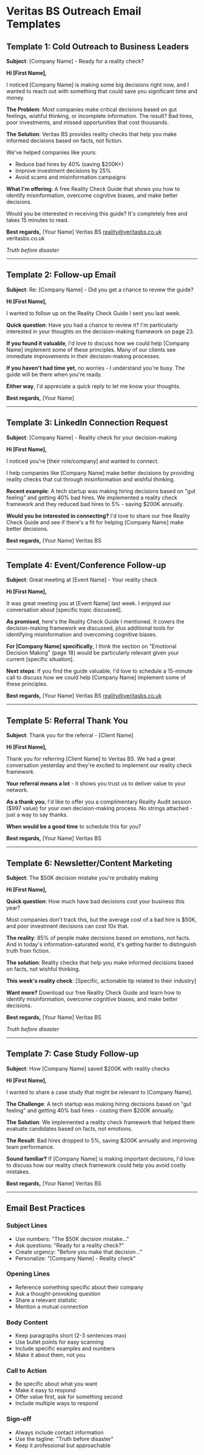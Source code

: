 # Veritas BS Outreach Email Templates

## Template 1: Cold Outreach to Business Leaders

**Subject**: [Company Name] - Ready for a reality check?

**Hi [First Name],**

I noticed [Company Name] is making some big decisions right now, and I wanted to reach out with something that could save you significant time and money.

**The Problem**: Most companies make critical decisions based on gut feelings, wishful thinking, or incomplete information. The result? Bad hires, poor investments, and missed opportunities that cost thousands.

**The Solution**: Veritas BS provides reality checks that help you make informed decisions based on facts, not fiction.

We've helped companies like yours:
- Reduce bad hires by 40% (saving $200K+)
- Improve investment decisions by 25%
- Avoid scams and misinformation campaigns

**What I'm offering**: A free Reality Check Guide that shows you how to identify misinformation, overcome cognitive biases, and make better decisions.

Would you be interested in receiving this guide? It's completely free and takes 15 minutes to read.

**Best regards,**
[Your Name]
Veritas BS
reality@veritasbs.co.uk
veritasbs.co.uk

*Truth before disaster*

---

## Template 2: Follow-up Email

**Subject**: Re: [Company Name] - Did you get a chance to review the guide?

**Hi [First Name],**

I wanted to follow up on the Reality Check Guide I sent you last week.

**Quick question**: Have you had a chance to review it? I'm particularly interested in your thoughts on the decision-making framework on page 23.

**If you found it valuable**, I'd love to discuss how we could help [Company Name] implement some of these principles. Many of our clients see immediate improvements in their decision-making processes.

**If you haven't had time yet**, no worries - I understand you're busy. The guide will be there when you're ready.

**Either way**, I'd appreciate a quick reply to let me know your thoughts.

**Best regards,**
[Your Name]

---

## Template 3: LinkedIn Connection Request

**Subject**: [Company Name] - Reality check for your decision-making

**Hi [First Name],**

I noticed you're [their role/company] and wanted to connect.

I help companies like [Company Name] make better decisions by providing reality checks that cut through misinformation and wishful thinking.

**Recent example**: A tech startup was making hiring decisions based on "gut feeling" and getting 40% bad hires. We implemented a reality check framework and they reduced bad hires to 5% - saving $200K annually.

**Would you be interested in connecting?** I'd love to share our free Reality Check Guide and see if there's a fit for helping [Company Name] make better decisions.

**Best regards,**
[Your Name]
Veritas BS

---

## Template 4: Event/Conference Follow-up

**Subject**: Great meeting at [Event Name] - Your reality check

**Hi [First Name],**

It was great meeting you at [Event Name] last week. I enjoyed our conversation about [specific topic discussed].

**As promised**, here's the Reality Check Guide I mentioned. It covers the decision-making framework we discussed, plus additional tools for identifying misinformation and overcoming cognitive biases.

**For [Company Name] specifically**, I think the section on "Emotional Decision Making" (page 18) would be particularly relevant given your current [specific situation].

**Next steps**: If you find the guide valuable, I'd love to schedule a 15-minute call to discuss how we could help [Company Name] implement some of these principles.

**Best regards,**
[Your Name]
Veritas BS
reality@veritasbs.co.uk

---

## Template 5: Referral Thank You

**Subject**: Thank you for the referral - [Client Name]

**Hi [First Name],**

Thank you for referring [Client Name] to Veritas BS. We had a great conversation yesterday and they're excited to implement our reality check framework.

**Your referral means a lot** - it shows you trust us to deliver value to your network.

**As a thank you**, I'd like to offer you a complimentary Reality Audit session ($997 value) for your own decision-making process. No strings attached - just a way to say thanks.

**When would be a good time** to schedule this for you?

**Best regards,**
[Your Name]
Veritas BS

---

## Template 6: Newsletter/Content Marketing

**Subject**: The $50K decision mistake you're probably making

**Hi [First Name],**

**Quick question**: How much have bad decisions cost your business this year?

Most companies don't track this, but the average cost of a bad hire is $50K, and poor investment decisions can cost 10x that.

**The reality**: 85% of people make decisions based on emotions, not facts. And in today's information-saturated world, it's getting harder to distinguish truth from fiction.

**The solution**: Reality checks that help you make informed decisions based on facts, not wishful thinking.

**This week's reality check**: [Specific, actionable tip related to their industry]

**Want more?** Download our free Reality Check Guide and learn how to identify misinformation, overcome cognitive biases, and make better decisions.

**Best regards,**
[Your Name]
Veritas BS

*Truth before disaster*

---

## Template 7: Case Study Follow-up

**Subject**: How [Company Name] saved $200K with reality checks

**Hi [First Name],**

I wanted to share a case study that might be relevant to [Company Name].

**The Challenge**: A tech startup was making hiring decisions based on "gut feeling" and getting 40% bad hires - costing them $200K annually.

**The Solution**: We implemented a reality check framework that helped them evaluate candidates based on facts, not emotions.

**The Result**: Bad hires dropped to 5%, saving $200K annually and improving team performance.

**Sound familiar?** If [Company Name] is making important decisions, I'd love to discuss how our reality check framework could help you avoid costly mistakes.

**Best regards,**
[Your Name]
Veritas BS

---

## Email Best Practices

### Subject Lines
- Use numbers: "The $50K decision mistake..."
- Ask questions: "Ready for a reality check?"
- Create urgency: "Before you make that decision..."
- Personalize: "[Company Name] - Reality check"

### Opening Lines
- Reference something specific about their company
- Ask a thought-provoking question
- Share a relevant statistic
- Mention a mutual connection

### Body Content
- Keep paragraphs short (2-3 sentences max)
- Use bullet points for easy scanning
- Include specific examples and numbers
- Make it about them, not you

### Call to Action
- Be specific about what you want
- Make it easy to respond
- Offer value first, ask for something second
- Include multiple ways to respond

### Sign-off
- Always include contact information
- Use the tagline: "Truth before disaster"
- Keep it professional but approachable 